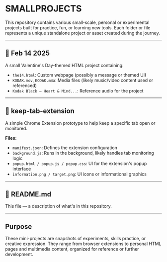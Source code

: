 # SMALLPROJECTS

This repository contains various small-scale, personal or experimental projects built for practice, fun, or learning new tools. Each folder or file represents a unique standalone project or asset created during the journey.

---

## 📁 Feb 14 2025
A small Valentine's Day-themed HTML project containing:
- `the14.html`: Custom webpage (possibly a message or themed UI)
- `KODAK.mov`, `KODAK.m4a`: Media files (likely music/video content used or referenced)
- `Kodak Black – Heart & Mind...`: Reference audio for the project

---

## 📁 keep-tab-extension
A simple Chrome Extension prototype to help keep a specific tab open or monitored.

**Files:**
- `manifest.json`: Defines the extension configuration
- `background.js`: Runs in the background, likely handles tab monitoring logic
- `popup.html / popup.js / popup.css`: UI for the extension's popup interface
- `information.png / target.png`: UI icons or informational graphics

---

## 📄 README.md
This file — a description of what's in this repository.

---

## Purpose

These mini-projects are snapshots of experiments, skills practice, or creative expression. They range from browser extensions to personal HTML pages and multimedia content, organized for reference or further development.

